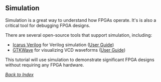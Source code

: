 ## Simulation

Simulation is a great way to understand how FPGAs operate.
It's is also a critical tool for debugging FPGA designs.

There are several open-source tools that support simulation, including:
 * [Icarus Verilog](http://iverilog.icarus.com/) for Verilog simulation
   ([User Guide](https://iverilog.fandom.com/wiki/User_Guide))
 * [GTKWave](http://gtkwave.sourceforge.net/) for visualizing VCD waveforms
   ([User Guide](https://iverilog.fandom.com/wiki/GTKWAVE))

This tutorial will use simulation
to demonstrate significant FPGA designs
without requiring any FPGA hardware.

[_Back to Index_](README.md)